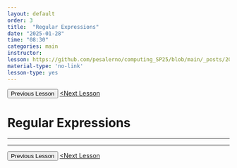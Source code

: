 ```yaml
---
layout: default
order: 3
title:  "Regular Expressions"
date: "2025-01-28"
time: "08:30"
categories: main
instructor: 
lesson: https://github.com/pesalerno/computing_SP25/blob/main/_posts/2025-01-28-3_Week_3.md
material-type: 'no-link'
lesson-type: yes
---
```


<a href="https://github.com/pesalerno/computing_SP25/blob/main/_posts/2025-01-21-2_Week_2.md"><button>Previous Lesson</button></a>    <a href="https://github.com/pesalerno/computing_SP25/blob/main/_posts/2025-02-04-4_Week_4.md"><Next Lesson</button></a>

# Regular Expressions

------------


--------------

<a href="https://github.com/pesalerno/computing_SP25/blob/main/_posts/2025-01-21-2_Week_2.md"><button>Previous Lesson</button></a>    <a href="https://github.com/pesalerno/computing_SP25/blob/main/_posts/2025-02-04-4_Week_4.md"><Next Lesson</button></a>
